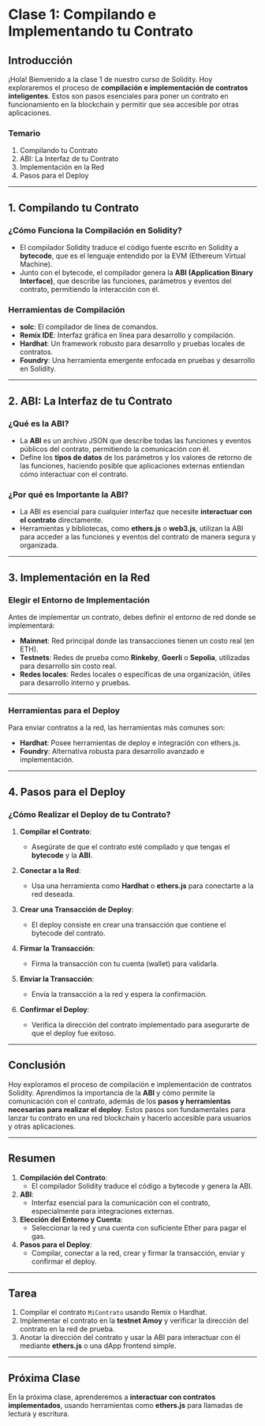 # Clase 1: **Compilando e Implementando tu Contrato**

## Introducción

¡Hola! Bienvenido a la clase 1 de nuestro curso de Solidity. Hoy exploraremos el proceso de **compilación e implementación de contratos inteligentes**. Estos son pasos esenciales para poner un contrato en funcionamiento en la blockchain y permitir que sea accesible por otras aplicaciones.

### Temario

1. Compilando tu Contrato
2. ABI: La Interfaz de tu Contrato
3. Implementación en la Red
4. Pasos para el Deploy

---

## 1. Compilando tu Contrato

### ¿Cómo Funciona la Compilación en Solidity?

- El compilador Solidity traduce el código fuente escrito en Solidity a **bytecode**, que es el lenguaje entendido por la EVM (Ethereum Virtual Machine).
- Junto con el bytecode, el compilador genera la **ABI (Application Binary Interface)**, que describe las funciones, parámetros y eventos del contrato, permitiendo la interacción con él.

### Herramientas de Compilación

- **solc**: El compilador de línea de comandos.
- **Remix IDE**: Interfaz gráfica en línea para desarrollo y compilación.
- **Hardhat**: Un framework robusto para desarrollo y pruebas locales de contratos.
- **Foundry**: Una herramienta emergente enfocada en pruebas y desarrollo en Solidity.

---

## 2. ABI: La Interfaz de tu Contrato

### ¿Qué es la ABI?

- La **ABI** es un archivo JSON que describe todas las funciones y eventos públicos del contrato, permitiendo la comunicación con él.
- Define los **tipos de datos** de los parámetros y los valores de retorno de las funciones, haciendo posible que aplicaciones externas entiendan cómo interactuar con el contrato.

### ¿Por qué es Importante la ABI?

- La ABI es esencial para cualquier interfaz que necesite **interactuar con el contrato** directamente.
- Herramientas y bibliotecas, como **ethers.js** o **web3.js**, utilizan la ABI para acceder a las funciones y eventos del contrato de manera segura y organizada.

---

## 3. Implementación en la Red

### Elegir el Entorno de Implementación

Antes de implementar un contrato, debes definir el entorno de red donde se implementará:

- **Mainnet**: Red principal donde las transacciones tienen un costo real (en ETH).
- **Testnets**: Redes de prueba como **Rinkeby**, **Goerli** o **Sepolia**, utilizadas para desarrollo sin costo real.
- **Redes locales**: Redes locales o específicas de una organización, útiles para desarrollo interno y pruebas.

---

### Herramientas para el Deploy

Para enviar contratos a la red, las herramientas más comunes son:

- **Hardhat**: Posee herramientas de deploy e integración con ethers.js.
- **Foundry**: Alternativa robusta para desarrollo avanzado e implementación.

---

## 4. Pasos para el Deploy

### ¿Cómo Realizar el Deploy de tu Contrato?

1. **Compilar el Contrato**:
   - Asegúrate de que el contrato esté compilado y que tengas el **bytecode** y la **ABI**.

2. **Conectar a la Red**:
   - Usa una herramienta como **Hardhat** o **ethers.js** para conectarte a la red deseada.

3. **Crear una Transacción de Deploy**:
   - El deploy consiste en crear una transacción que contiene el bytecode del contrato.

4. **Firmar la Transacción**:
   - Firma la transacción con tu cuenta (wallet) para validarla.

5. **Enviar la Transacción**:
   - Envía la transacción a la red y espera la confirmación.

6. **Confirmar el Deploy**:
   - Verifica la dirección del contrato implementado para asegurarte de que el deploy fue exitoso.

---

## Conclusión

Hoy exploramos el proceso de compilación e implementación de contratos Solidity. Aprendimos la importancia de la **ABI** y cómo permite la comunicación con el contrato, además de los **pasos y herramientas necesarias para realizar el deploy**. Estos pasos son fundamentales para lanzar tu contrato en una red blockchain y hacerlo accesible para usuarios y otras aplicaciones.

---

## Resumen

1. **Compilación del Contrato**:
   - El compilador Solidity traduce el código a bytecode y genera la ABI.
2. **ABI**:
   - Interfaz esencial para la comunicación con el contrato, especialmente para integraciones externas.
3. **Elección del Entorno y Cuenta**:
   - Seleccionar la red y una cuenta con suficiente Ether para pagar el gas.
4. **Pasos para el Deploy**:
   - Compilar, conectar a la red, crear y firmar la transacción, enviar y confirmar el deploy.

---

## Tarea

1. Compilar el contrato `MiContrato` usando Remix o Hardhat.
2. Implementar el contrato en la **testnet Amoy** y verificar la dirección del contrato en la red de prueba.
3. Anotar la dirección del contrato y usar la ABI para interactuar con él mediante **ethers.js** o una dApp frontend simple.

---

## Próxima Clase

En la próxima clase, aprenderemos a **interactuar con contratos implementados**, usando herramientas como **ethers.js** para llamadas de lectura y escritura.